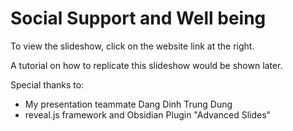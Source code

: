 # Social Support and Well being 

To view the slideshow, click on the website link at the right.

A tutorial on how to replicate this slideshow would be shown later.

Special thanks to: 
- My presentation teammate Dang Dinh Trung Dung
- reveal.js framework and Obsidian Plugin "Advanced Slides"
